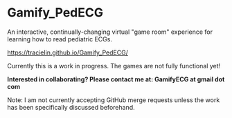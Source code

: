 # Gamify_PedECG
An interactive, continually-changing virtual "game room" experience for learning how to read pediatric ECGs.

https://tracielin.github.io/Gamify_PedECG/
<p>Currently this is a work in progress. The games are not fully functional yet!</p>

<p><b>Interested in collaborating? Please contact me at: GamifyECG at gmail dot com </b></p>
<p>Note: I am not currently accepting GitHub merge requests unless the work has been specifically discussed beforehand.</p>

